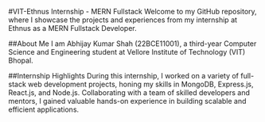 #VIT-Ethnus Internship - MERN Fullstack
Welcome to my GitHub repository, where I showcase the projects and experiences from my internship at Ethnus as a MERN Fullstack Developer.

##About Me
I am Abhijay Kumar Shah (22BCE11001), a third-year Computer Science and Engineering student at Vellore Institute of Technology (VIT) Bhopal.

##Internship Highlights
During this internship, I worked on a variety of full-stack web development projects, honing my skills in MongoDB, Express.js, React.js, and Node.js. Collaborating with a team of skilled developers and mentors, I gained valuable hands-on experience in building scalable and efficient applications.

